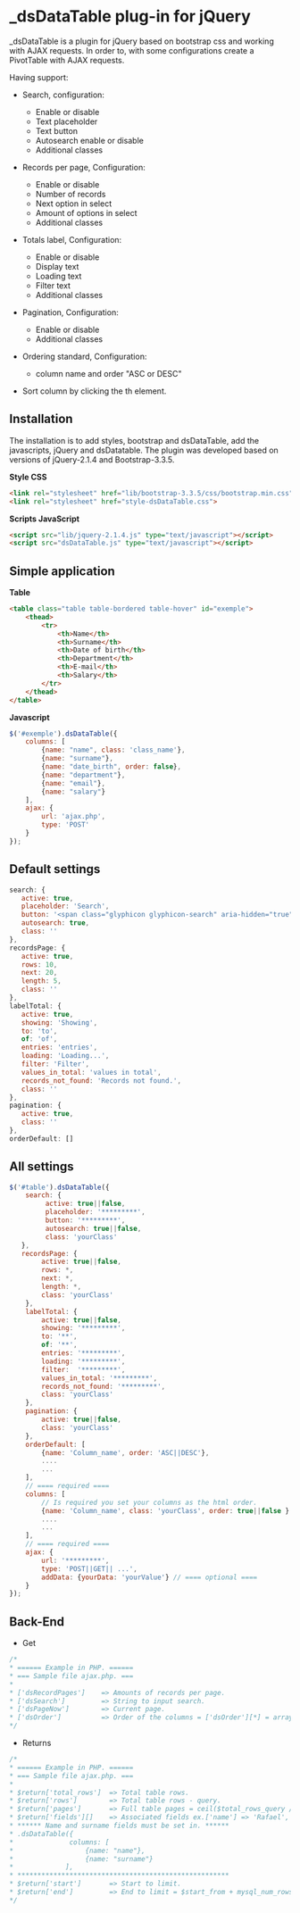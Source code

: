# _dsDataTable plug-in for jQuery

_dsDataTable is a plugin for jQuery based on bootstrap css and working with AJAX requests. In order to, with some configurations create a PivotTable with AJAX requests.

Having support:

* Search, configuration:
  * Enable or disable
  * Text placeholder
  * Text button
  * Autosearch enable or disable
  * Additional classes
  
* Records per page, Configuration:
  * Enable or disable
  * Number of records
  * Next option in select
  * Amount of options in select
  * Additional classes
  
* Totals label, Configuration:
  * Enable or disable
  * Display text
  * Loading text
  * Filter text
  * Additional classes
  
* Pagination, Configuration:
  * Enable or disable
  * Additional classes
  
* Ordering standard, Configuration:
  * column name and order "ASC or DESC"
  
* Sort column by clicking the th element.

## Installation
The installation is to add styles, bootstrap and dsDataTable, add the javascripts, jQuery and dsDatatable.
The plugin was developed based on versions of jQuery-2.1.4 and Bootstrap-3.3.5.

**Style CSS**
```html
<link rel="stylesheet" href="lib/bootstrap-3.3.5/css/bootstrap.min.css">
<link rel="stylesheet" href="style-dsDataTable.css">
```

**Scripts JavaScript**
```html
<script src="lib/jquery-2.1.4.js" type="text/javascript"></script>
<script src="dsDataTable.js" type="text/javascript"></script>
```

## Simple application

**Table**
```html
<table class="table table-bordered table-hover" id="exemple">
    <thead>
        <tr>
            <th>Name</th>
            <th>Surname</th>
            <th>Date of birth</th>
            <th>Department</th>
            <th>E-mail</th>
            <th>Salary</th>
        </tr>
    </thead>
</table>
```

**Javascript**
```javascript
$('#exemple').dsDataTable({
    columns: [
        {name: "name", class: 'class_name'},
        {name: "surname"},
        {name: "date_birth", order: false},
        {name: "department"},
        {name: "email"},
        {name: "salary"}
    ],
    ajax: {
        url: 'ajax.php',
        type: 'POST'
    }
});
```

## Default settings

```javascript
search: {
   active: true,
   placeholder: 'Search',
   button: '<span class="glyphicon glyphicon-search" aria-hidden="true"></span>',
   autosearch: true,
   class: ''
},
recordsPage: {
   active: true,
   rows: 10,
   next: 20,
   length: 5,
   class: ''
},
labelTotal: {
   active: true,
   showing: 'Showing',
   to: 'to',
   of: 'of',
   entries: 'entries',
   loading: 'Loading...',
   filter: 'Filter',
   values_in_total: 'values in total',
   records_not_found: 'Records not found.',
   class: ''
},
pagination: {
   active: true,
   class: ''
},
orderDefault: []
```

## All settings 

```javascript
$('#table').dsDataTable({
    search: {
         active: true||false,
         placeholder: '*********',
         button: '*********',
         autosearch: true||false,
         class: 'yourClass'
   },
   recordsPage: {
        active: true||false,
        rows: *,
        next: *,
        length: *,
        class: 'yourClass'
    },
    labelTotal: {
        active: true||false,
        showing: '*********',
        to: '**',
        of: '**',
        entries: '*********',
        loading: '*********',
        filter:  '*********',
        values_in_total: '*********',
        records_not_found: '*********',
        class: 'yourClass'
    },
    pagination: {
        active: true||false,
        class: 'yourClass'
    },
    orderDefault: [
        {name: 'Column_name', order: 'ASC||DESC'},
        .... 
        ...
    ],
    // ==== required ====
    columns: [
        // Is required you set your columns as the html order.
        {name: 'Column_name', class: 'yourClass', order: true||false }
        ....
        ...
    ],
    // ==== required ====
    ajax: {
        url: '*********',
        type: 'POST||GET|| ...',
        addData: {yourData: 'yourValue'} // ==== optional ====
    }
});
```

## Back-End

* Get
```php
/* 
* ====== Example in PHP. ======
* === Sample file ajax.php. ===
*
* ['dsRecordPages']    => Amounts of records per page.
* ['dsSearch']         => String to input search.
* ['dsPageNow']        => Current page.
* ['dsOrder']          => Order of the columns = ['dsOrder'][*] = array("name" => "nameColumn", "order" => "ASC||DESC").
*/
```

* Returns
```php
/* 
* ====== Example in PHP. ======
* === Sample file ajax.php. ===
* 
* $return['total_rows']  => Total table rows.
* $return['rows']        => Total table rows - query.
* $return['pages']       => Full table pages = ceil($total_rows_query / $_POST['dsRecordPages']).
* $return['fields'][]    => Associated fields ex.['name'] => 'Rafael', ['surname'] => 'Pegorari'. 
* ****** Name and surname fields must be set in. ******
* .dsDataTable({
*              columns: [
*                  {name: "name"},
*                  {name: "surname"}
*             ],
* *****************************************************
* $return['start']       => Start to limit.
* $return['end']         => End to limit = $start_from + mysql_num_rows($sql).
*/
```
